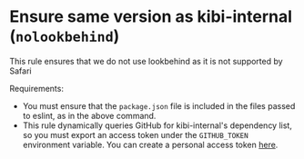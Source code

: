 # Ensure same version as kibi-internal (`nolookbehind`)

This rule ensures that we do not use lookbehind as it is not supported by Safari


Requirements:
- You must ensure that the `package.json` file is included in the files passed to eslint, as in the above command.
- This rule dynamically queries GitHub for kibi-internal's dependency list, so you must export an access token under the `GITHUB_TOKEN` environment variable. You can create a personal access token [here](https://github.com/settings/tokens).
